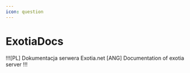 ```yaml
---
icon: question
---
```


# ExotiaDocs
!!![PL] Dokumentacja serwera Exotia.net
[ANG] Documentation of exotia server
!!!
